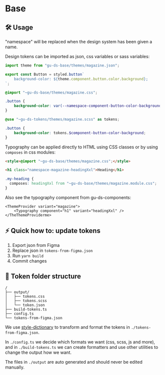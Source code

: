 # Base

## 🛠️ Usage

"namespace" will be replaced when the design system has been given a name.

Design tokens can be imported as json, css variables or sass variables:

```JavaScript
import theme from "gu-ds-base/themes/magazine.json";

export const Button = styled.button`
    background-color: ${theme.component.button.color.background};
`;
```

```css
@import "~gu-ds-base/themes/magazine.css";

.button {
    background-color: var(--namespace-component-button-color-background);
}
```

```scss
@use "~gu-ds-tokens/themes/magazine.scss" as tokens;

.button {
    background-color: tokens.$component-button-color-background;
}
```

Typography can be applied directly to HTML using CSS classes or by using `composes` in css modules:

```html
<style>@import "~gu-ds-base/themes/magazine.css";</style>

<h1 class="namespace-magazine-headingXxl">Heading</h1>
```

```css
.my-heading {
  composes: headingXxl from "~gu-ds-base/themes/magazine.module.css";
}
```

Also see the typography component from gu-ds-components:

```tsx
<ThemeProvider variant="magazine">
    <Typography component="h1" variant="headingXxl" />
</TheThemeProviderme>
```


## ⚡ Quick how to: update tokens

1. Export json from Figma
2. Replace json in `tokens-from-figma.json`
3. Run `yarn build`
4. Commit changes

## 🧱 Token folder structure

```
/
├── output/
│   ├── tokens.css
│   ├── tokens.scss
│   └── token.json
├── build-tokens.ts
├── config.ts
└── tokens-from-figma.json
```

We use [style-dictionary](https://github.com/amzn/style-dictionary) to transform and format the tokens in `./tokens-from-figma.json`.

In `./config.ts` we decide which formats we want (css, scss, js and more), and in `./build-tokens.ts` we can create formatters and use other utilities to change the output how we want.

The files in `./output` are auto generated and should never be edited manually.
